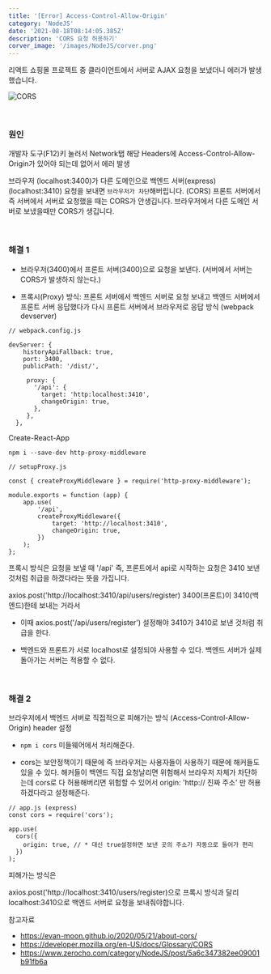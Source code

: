 ```yaml
---
title: '[Error] Access-Control-Allow-Origin'
category: 'NodeJS'
date: '2021-08-18T08:14:05.385Z'
description: 'CORS 요청 허용하기'
corver_image: '/images/NodeJS/corver.png'
---
```


리액트 쇼핑몰 프로젝트 중 클라이언트에서 서버로 AJAX 요청을 보냈더니 에러가 발생했습니다.

![CORS](/images/NodeJS/cors.png)

</br>

### 원인

개발자 도구(F12)키 눌러서 Network탭 해당 Headers에 Access-Control-Allow-Origin가 있어야 되는데 없어서 에러 발생

브라우저 (localhost:3400)가 다른 도메인으로 백엔드 서버(express)(localhost:3410) 요청을 보내면 `브라우저가 차단`해버립니다. (CORS)
프론트 서버에서 즉 서버에서 서버로 요청했을 때는 CORS가 안생깁니다.
브라우저에서 다른 도메인 서버로 보냈을때만 CORS가 생깁니다.

</br>

### 해결 1

- 브라우저(3400)에서 프론트 서버(3400)으로 요청을 보낸다. (서버에서 서버는 CORS가 발생하지 않는다.)

- 프록시(Proxy) 방식: 프론트 서버에서 백엔드 서버로 요청 보내고 백엔드 서버에서 프론트 서버 응답했다가 다시 프론트 서버에서 브라우저로 응답 방식 (webpack devserver)

```
// webpack.config.js

devServer: {
    historyApiFallback: true,
    port: 3400,
    publicPath: '/dist/',

     proxy: {
       '/api': {
         target: 'http:localhost:3410',
         changeOrigin: true,
       },
     },
  },
```

Create-React-App

`npm i --save-dev http-proxy-middleware`

```
// setupProxy.js

const { createProxyMiddleware } = require('http-proxy-middleware');

module.exports = function (app) {
    app.use(
        '/api',
        createProxyMiddleware({
            target: 'http://localhost:3410',
            changeOrigin: true,
        })
    );
};
```

프록시 방식은 요청을 보낼 때 '/api' 즉, 프론트에서 api로 시작하는 요청은 3410 보낸 것처럼 취급을 하겠다라는 뜻을 가집니다.

axios.post('http://localhost:3410/api/users/register) 3400(프론트)이 3410(백엔드)한테 보내는 거라서

- 이때 axios.post('/api/users/register') 설정해야 3410가 3410로 보낸 것처럼 취급을 한다.

- 백엔드와 프론트가 서로 localhost로 설정되야 사용할 수 있다. 백엔드 서버가 실제 돌아가는 서버는 적용할 수 없다.

</br>

### 해결 2

브라우저에서 백엔드 서버로 직접적으로 피해가는 방식 (Access-Control-Allow-Origin) header 설정

- `npm i cors` 미들웨어에서 처리해준다.

- cors는 보안정책이기 때문에 즉 브라우저는 사용자들이 사용하기 때문에 해커들도 있을 수 있다. 해커들이 백엔드 직접 요청날리면 위험해서 브라우저 자체가 차단하는데
  cors로 다 허용해버리면 위험할 수 있어서 origin: 'http:// 진짜 주소' 만 허용하겠다라고 설정해준다.

```
// app.js (express)
const cors = require('cors');

app.use(
  cors({
    origin: true, // * 대신 true설정하면 보낸 곳의 주소가 자동으로 들어가 편리
  })
);
```

피해가는 방식은

axios.post('http://localhost:3410/users/register)으로 프록시 방식과 달리 localhost:3410으로 백엔드 서버로 요청을 보내줘야합니다.

참고자료

- https://evan-moon.github.io/2020/05/21/about-cors/
- https://developer.mozilla.org/en-US/docs/Glossary/CORS
- https://www.zerocho.com/category/NodeJS/post/5a6c347382ee09001b91fb6a

